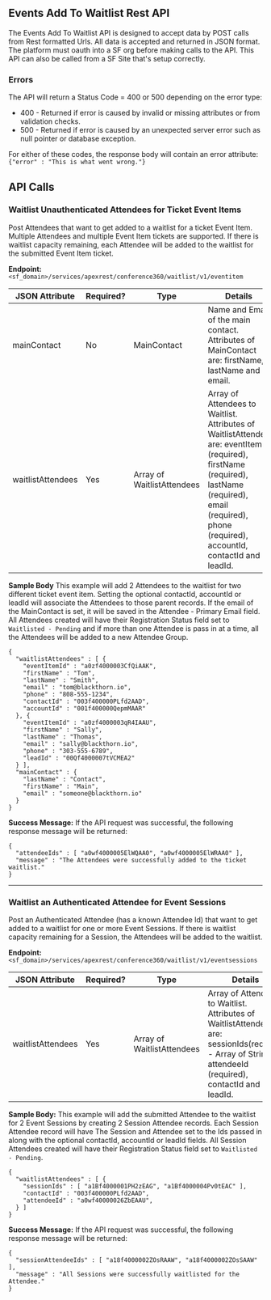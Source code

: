 ## Events Add To Waitlist Rest API
The Events Add To Waitlist API is designed to accept data by POST calls from Rest formatted Urls. All data is accepted and returned in JSON format. The platform must oauth into a SF org before making calls to the API. This API can also be called from a SF Site that's setup correctly.

### Errors
The API will return a Status Code = 400 or 500 depending on the error type:
- 400 - Returned if error is caused by invalid or missing attributes or from validation checks.
- 500 - Returned if error is caused by an unexpected server error such as null pointer or database exception.

For either of these codes, the response body will contain an error attribute:
`{"error" : "This is what went wrong."}`

## API Calls

### Waitlist Unauthenticated Attendees for Ticket Event Items
Post Attendees that want to get added to a waitlist for a ticket Event Item. Multiple Attendees and multiple Event Item tickets are supported. If there is waitlist capacity remaining, each Attendee will be added to the waitlist for the submitted Event Item ticket.

**Endpoint:** `<sf_domain>/services/apexrest/conference360/waitlist/v1/eventitem`


JSON Attribute | Required? | Type | Details
----- | ----- | ----- | -----
mainContact | No | MainContact | Name and Email of the main contact. Attributes of MainContact are: firstName, lastName and email.
waitlistAttendees | Yes | Array of WaitlistAttendees | Array of Attendees to Waitlist. Attributes of WaitlistAttendee are: eventItemId (required), firstName (required), lastName (required), email (required), phone (required), accountId, contactId and leadId.



**Sample Body**
This example will add 2 Attendees to the waitlist for two different ticket event item. Setting the optional contactId, accountId or leadId will associate the Attendees to those parent records. If the email of the MainContact is set, it will be saved in the Attendee - Primary Email field. All Attendees created will have their Registration Status field set to `Waitlisted - Pending` and if more than one Attendee is pass in at a time, all the Attendees will be added to a new Attendee Group.
```
{
  "waitlistAttendees" : [ {
    "eventItemId" : "a0zf4000003CfQiAAK",
    "firstName" : "Tom",
    "lastName" : "Smith",
    "email" : "tom@blackthorn.io",
    "phone" : "808-555-1234",
    "contactId" : "003f400000PLfd2AAD",
    "accountId" : "001f400000QepmMAAR"
  }, {
    "eventItemId" : "a0zf4000003qR4IAAU",
    "firstName" : "Sally",
    "lastName" : "Thomas",
    "email" : "sally@blackthorn.io",
    "phone" : "303-555-6789",
    "leadId" : "00Qf4000007tVCMEA2"
  } ],
  "mainContact" : {
    "lastName" : "Contact",
    "firstName" : "Main",
    "email" : "someone@blackthorn.io"
  }
}
```

**Success Message:** If the API request was successful, the following response message will be returned:
```
{
  "attendeeIds" : [ "a0wf4000005ElWQAA0", "a0wf4000005ElWRAA0" ],
  "message" : "The Attendees were successfully added to the ticket waitlist."
}
```


***


### Waitlist an Authenticated Attendee for Event Sessions
Post an Authenticated Attendee (has a known Attendee Id) that want to get added to a waitlist for one or more Event Sessions. If there is waitlist capacity remaining for a Session, the Attendees will be added to the waitlist.

**Endpoint:** `<sf_domain>/services/apexrest/conference360/waitlist/v1/eventsessions`


JSON Attribute | Required? | Type | Details
----- | ----- | ----- | -----
waitlistAttendees | Yes | Array of WaitlistAttendees | Array of Attendees to Waitlist. Attributes of WaitlistAttendee are: sessionIds(required - Array of Strings), attendeeId (required), contactId and leadId.


**Sample Body:** This example will add the submitted Attendee to the waitlist for 2 Event Sessions by creating 2 Session Attendee records. Each Session Attendee record will have The Session and Attendee set to the Ids passed in along with the optional contactId, accountId or leadId fields. All Session Attendees created will have their Registration Status field set to `Waitlisted - Pending`.
```
{
  "waitlistAttendees" : [ {
    "sessionIds" : [ "a1Bf4000001PH2zEAG", "a1Bf4000004Pv0tEAC" ],
    "contactId" : "003f400000PLfd2AAD",
    "attendeeId" : "a0wf40000026ZbEAAU",
  } ]
}
```

**Success Message:** If the API request was successful, the following response message will be returned:
```
{
  "sessionAttendeeIds" : [ "a18f4000002ZOsRAAW", "a18f4000002ZOsSAAW" ],
  "message" : "All Sessions were successfully waitlisted for the Attendee."
}
```
